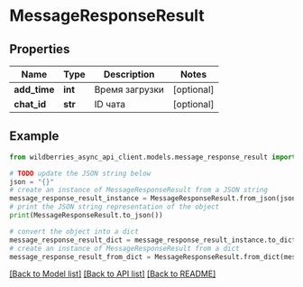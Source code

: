 # MessageResponseResult


## Properties

Name | Type | Description | Notes
------------ | ------------- | ------------- | -------------
**add_time** | **int** | Время загрузки | [optional] 
**chat_id** | **str** | ID чата | [optional] 

## Example

```python
from wildberries_async_api_client.models.message_response_result import MessageResponseResult

# TODO update the JSON string below
json = "{}"
# create an instance of MessageResponseResult from a JSON string
message_response_result_instance = MessageResponseResult.from_json(json)
# print the JSON string representation of the object
print(MessageResponseResult.to_json())

# convert the object into a dict
message_response_result_dict = message_response_result_instance.to_dict()
# create an instance of MessageResponseResult from a dict
message_response_result_from_dict = MessageResponseResult.from_dict(message_response_result_dict)
```
[[Back to Model list]](../README.md#documentation-for-models) [[Back to API list]](../README.md#documentation-for-api-endpoints) [[Back to README]](../README.md)


